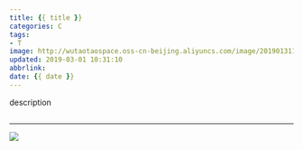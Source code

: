```yaml
---
title: {{ title }}
categories: C
tags:
- T
image: http://wutaotaospace.oss-cn-beijing.aliyuncs.com/image/201901311.jpg
updated: 2019-03-01 10:31:10
abbrlink: 
date: {{ date }}
---
```

description
<!-- more -->
##
##
##
<hr />
<img src="http://wutaotaospace.oss-cn-beijing.aliyuncs.com/image/201901311.jpg" class="full-image" />
